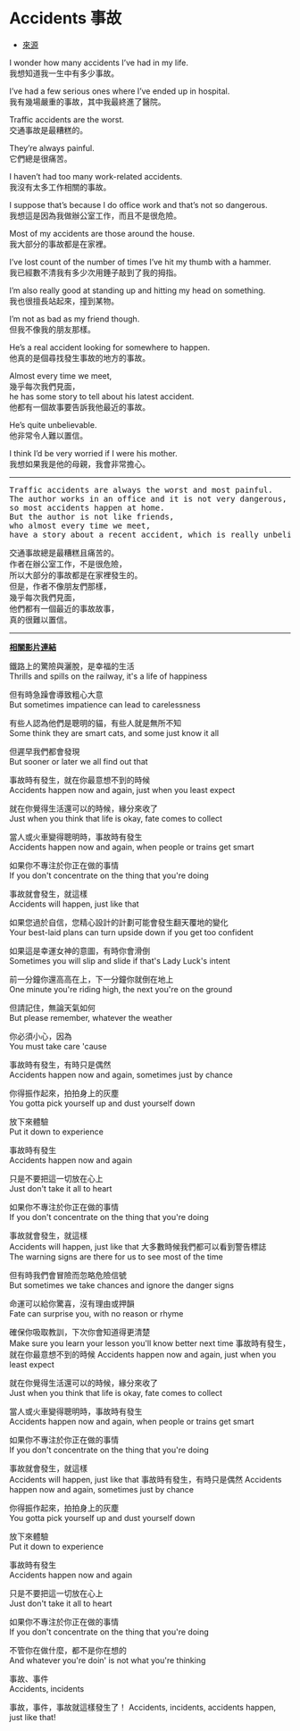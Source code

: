 # Accidents  事故

- [來源](https://listenaminute.com/a/accidents.html)

I wonder how many accidents I’ve had in my life.                            
我想知道我一生中有多少事故。

I’ve had a few serious ones where I’ve ended up in hospital.                
我有幾場嚴重的事故，其中我最終進了醫院。

Traffic accidents are the worst.                                            
交通事故是最糟糕的。

They’re always painful.                                                     
它們總是很痛苦。

I haven’t had too many work-related accidents.                              
我沒有太多工作相關的事故。

I suppose that’s because I do office work and that’s not so dangerous.      
我想這是因為我做辦公室工作，而且不是很危險。

Most of my accidents are those around the house.                            
我大部分的事故都是在家裡。

I’ve lost count of the number of times I’ve hit my thumb with a hammer.     
我已經數不清我有多少次用錘子敲到了我的拇指。

I’m also really good at standing up and hitting my head on something.       
我也很擅長站起來，撞到某物。

I’m not as bad as my friend though.                                         
但我不像我的朋友那樣。

He’s a real accident looking for somewhere to happen.                       
他真的是個尋找發生事故的地方的事故。

Almost every time we meet,                                                  
幾乎每次我們見面，  
he has some story to tell about his latest accident.                        
他都有一個故事要告訴我他最近的事故。

He’s quite unbelievable.                                                    
他非常令人難以置信。

I think I’d be very worried if I were his mother.                           
我想如果我是他的母親，我會非常擔心。

---
<pre>
Traffic accidents are always the worst and most painful. 
The author works in an office and it is not very dangerous, 
so most accidents happen at home. 
But the author is not like friends,
who almost every time we meet, 
have a story about a recent accident, which is really unbelievable. </pre>
<pre>
交通事故總是最糟糕且痛苦的。
作者在辦公室工作，不是很危險，
所以大部分的事故都是在家裡發生的。
但是，作者不像朋友們那樣，
幾乎每次我們見面，
他們都有一個最近的事故故事，
真的很難以置信。
</pre>

---

[**相關影片連結**](https://youtu.be/iLwVVEHb5HI)

鐵路上的驚險與灑脫，是幸福的生活  
Thrills and spills on the railway, it's a life of happiness

但有時急躁會導致粗心大意  
But sometimes impatience can lead to carelessness

有些人認為他們是聰明的貓，有些人就是無所不知  
Some think they are smart cats, and some just know it all

但遲早我們都會發現  
But sooner or later we all find out that

事故時有發生，就在你最意想不到的時候  
Accidents happen now and again, just when you least expect

就在你覺得生活還可以的時候，緣分來收了  
Just when you think that life is okay, fate comes to collect

當人或火車變得聰明時，事故時有發生  
Accidents happen now and again, when people or trains get smart

如果你不專注於你正在做的事情  
If you don't concentrate on the thing that you're doing

事故就會發生，就這樣  
Accidents will happen, just like that

如果您過於自信，您精心設計的計劃可能會發生翻天覆地的變化  
Your best-laid plans can turn upside down if you get too confident

如果這是幸運女神的意圖，有時你會滑倒  
Sometimes you will slip and slide if that's Lady Luck's intent

前一分鐘你還高高在上，下一分鐘你就倒在地上  
One minute you're riding high, the next you're on the ground

但請記住，無論天氣如何  
But please remember, whatever the weather

你必須小心，因為  
You must take care 'cause

事故時有發生，有時只是偶然  
Accidents happen now and again, sometimes just by chance

你得振作起來，拍拍身上的灰塵  
You gotta pick yourself up and dust yourself down

放下來體驗  
Put it down to experience

事故時有發生  
Accidents happen now and again

只是不要把這一切放在心上  
Just don't take it all to heart

如果你不專注於你正在做的事情  
If you don't concentrate on the thing that you're doing

事故就會發生，就這樣  
Accidents will happen, just like that
大多數時候我們都可以看到警告標誌  
The warning signs are there for us to see most of the time

但有時我們會冒險而忽略危險信號  
But sometimes we take chances and ignore the danger signs

命運可以給你驚喜，沒有理由或押韻  
Fate can surprise you, with no reason or rhyme

確保你吸取教訓，下次你會知道得更清楚  
Make sure you learn your lesson you'll know better next time
事故時有發生，就在你最意想不到的時候
Accidents happen now and again, just when you least expect

就在你覺得生活還可以的時候，緣分來收了  
Just when you think that life is okay, fate comes to collect

當人或火車變得聰明時，事故時有發生  
Accidents happen now and again, when people or trains get smart

如果你不專注於你正在做的事情  
If you don't concentrate on the thing that you're doing

事故就會發生，就這樣  
Accidents will happen, just like that
事故時有發生，有時只是偶然
Accidents happen now and again, sometimes just by chance

你得振作起來，拍拍身上的灰塵  
You gotta pick yourself up and dust yourself down

放下來體驗  
Put it down to experience

事故時有發生  
Accidents happen now and again

只是不要把這一切放在心上  
Just don't take it all to heart

如果你不專注於你正在做的事情  
If you don't concentrate on the thing that you're doing

不管你在做什麼，都不是你在想的  
And whatever you're doin' is not what you're thinking

事故、事件  
Accidents, incidents

事故，事件，事故就這樣發生了！
Accidents, incidents, accidents happen, just like that!